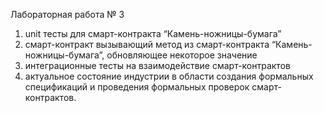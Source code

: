 Лабораторная работа № 3 

1. unit тесты для смарт-контракта “Камень-ножницы-бумага” 
2. смарт-контракт вызывающий метод из смарт-контракта “Камень-ножницы-бумага”, обновляющее некоторое значение 
3. интеграционные тесты на взаимодействие смарт-контрактов 
4. актуальное состояние индустрии в области создания формальных спецификаций и проведения формальных проверок 
смарт-контрактов. 
